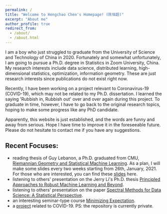 ```yaml
---
permalink: /
title: "Welcome to Hengchao Chen's Homepage! (陈恒超)"
excerpt: "About me"
author_profile: true
redirect_from: 
  - /about/
  - /about.html
---
```

  
I am a boy who just struggled to graduate from the University of Science and Technology of China in 2020. Fortunately and somewhat unfortunately, I am going to pursue a Ph.D. degree in Statistics in Zoom University, China. My research interests include data science, distributed learning, high-dimensional statistics, optimization, information geometry. These are just research interests since publications do not exist right now. <br>

Recently, I have been working on a project relevant to Coronavirus-19 (COVID-19), which may not be related to my Ph.D. dissertation. I learned the saying 'Rubbish in, Rubbish out' over and over again during this project. To graduate in time, however, I have to go back to the original research topics, hoping to make some progress like any PhD candidate. <br>

Apparently, this website is just established, and the words are funny and away from serious. Hope I have time to improve it in the foreseeable future. Please do not hesitate to contact me if you have any suggestions.

## Recent Focuses:
* reading thesis of Guy Lebanon, a Ph.D. graduated from CMU, [Riemannian Geometry and Statistical Machine Learning](https://www.cs.cmu.edu/~lebanon/pub/thesis/thesis.pdf). As a plan, I will make some slides every two weeks starting from 26th, January, 2021. For those who are interested, you can find these [slides](/riegeostatml/) here. 
* listening to others' presentation on the Jerry Li's Ph.D. thesis [Principled Approaches to Robust Machine Learning and Beyond](https://jerryzli.github.io/robust-ml-fall19.html).
* listening to others' presentation on the paper [Spectral Methods for Data Science: A Statistical Perspective](https://arxiv.org/pdf/2012.08496.pdf). 
* an interesting seminar-type course [Minimizing Expectation](https://www.cs.toronto.edu/~cmaddis/courses/sta4273_w21/).
* a [project](https://github.com/HengchaoChen/Covid-19) related to COVID-19. PS: the repository is currently private.

